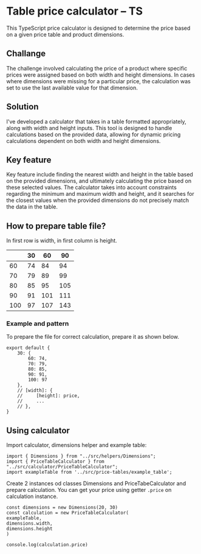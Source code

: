 # Table price calculator – TS

This TypeScript price calculator is designed to determine the price based on a given price table and product dimensions.

## Challange

The challenge involved calculating the price of a product where specific prices were assigned based on both width and height dimensions. In cases where dimensions were missing for a particular price, the calculation was set to use the last available value for that dimension.

## Solution

I've developed a calculator that takes in a table formatted appropriately, along with width and height inputs. This tool is designed to handle calculations based on the provided data, allowing for dynamic pricing calculations dependent on both width and height dimensions.

## Key feature

Key feature include finding the nearest width and height in the table based on the provided dimensions, and ultimately calculating the price based on these selected values. The calculator takes into account constraints regarding the minimum and maximum width and height, and it searches for the closest values when the provided dimensions do not precisely match the data in the table.

## How to prepare table file?

In first row is width, in first column is height.

|  | 30 | 60  | 90  |
|------------------|----|-----|-----|
| 60               | 74 | 84  | 94  |
| 70               | 79 | 89  | 99  |
| 80               | 85 | 95  | 105 |
| 90               | 91 | 101 | 111 |
| 100              | 97  | 107 | 143 |

### Example and pattern

To prepare the file for correct calculation, prepare it as shown below.

```
export default {
    30: {
        60: 74,
        70: 79,
        80: 85,
        90: 91,
        100: 97
    },
    // [width]: {
    //     [height]: price,
    //     ...
    // },
}
```

## Using calculator

Import calculator, dimensions helper and example table:

```
import { Dimensions } from "../src/helpers/Dimensions";
import { PriceTableCalculator } from "../src/calculator/PriceTableCalculator";
import exampleTable from '../src/price-tables/example_table';
```

Create 2 instances od classes Dimensions and PriceTabeCalculator and prepare calculation. You can get your price using getter `.price` on calculation instance. 
```
const dimensions = new Dimensions(20, 30)
const calculation = new PriceTableCalculator(
exampleTable,
dimensions.width,
dimensions.height
)

console.log(calculation.price)
```